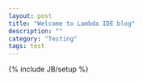 ```yaml
---
layout: post
title: "Welcome to Lambda IDE blog"
description: ""
category: "Testing"
tags: test
---
```

{% include JB/setup %}
